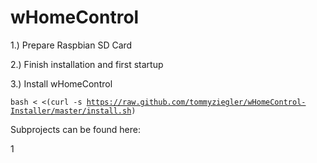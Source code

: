 wHomeControl
============

1.) Prepare Raspbian SD Card

2.) Finish installation and first startup

3.) Install wHomeControl

<code>bash < <(curl -s https://raw.github.com/tommyziegler/wHomeControl-Installer/master/install.sh)</code>





Subprojects can be found here:

1
